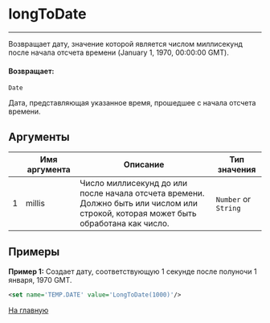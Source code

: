 # longToDate

---

Возвращает дату, значение которой является числом миллисекунд после начала отсчета времени (January 1, 1970, 00:00:00 GMT).

#### Возвращает:

`Date`

Дата, представляющая указанное время, прошедшее с начала отсчета времени.

## Аргументы

|  | Имя аргумента | Описание | Тип значения |
| --- | --- | --- | --- |
| 1 | millis | Число миллисекунд до или после начала отсчета времени.  Должно быть или числом или строкой, которая может быть обработана как число. | `Number` or `String` |

## Примеры

**Пример 1:** Создает дату, соответствующую 1 секунде после полуночи 1 января, 1970 GMT.
```xml
<set name='TEMP.DATE' value='LongToDate(1000)'/>
```



[На главную](./ecmfunctions/)